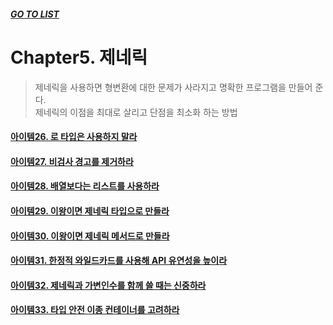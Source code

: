 ##### [GO TO LIST](../README.md)

# Chapter5. 제네릭
> 제네릭을 사용하면 형변환에 대한 문제가 사라지고 명확한 프로그램을 만들어 준다.  
> 제네릭의 이점을 최대로 살리고 단점을 최소화 하는 방법

#### [아이템26. 로 타입은 사용하지 말라](./item26/README.md)
#### [아이템27. 비검사 경고를 제거하라](./item27/README.md)
#### [아이템28. 배열보다는 리스트를 사용하라](./item28/README.md)
#### [아이템29. 이왕이면 제네릭 타입으로 만들라](./item29/README.md)
#### [아이템30. 이왕이면 제네릭 메서드로 만들라](./item30/README.md)
#### [아이템31. 한정적 와일드카드를 사용해 API 유연성을 높이라](./item31/README.md)
#### [아이템32. 제네릭과 가변인수를 함께 쓸 때는 신중하라](./item32/README.md)
#### [아이템33. 타입 안전 이종 컨테이너를 고려하라](./item33/README.md)
